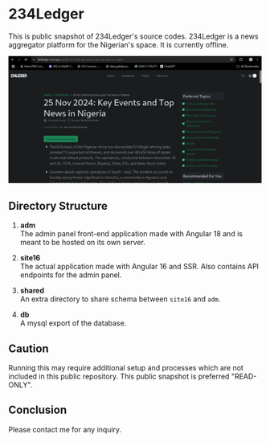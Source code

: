# 234Ledger

This is public snapshot of 234Ledger's source codes. 234Ledger is a news aggregator platform for the Nigerian's space. It is currently offline.

![Screenshot](./POST.png "Screenshot - Post page when site was online")

## Directory Structure

1. **adm**  
    The admin panel front-end application made with Angular 18 and is meant to be hosted on its own server.

2. **site16**  
    The actual application made with Angular 16 and SSR. Also contains API endpoints for the admin panel.

3. **shared**  
    An extra directory to share schema between `site16` and `adm`.

4. **db**  
    A mysql export of the database.


## Caution  

Running this may require additional setup and processes which are not included in this public repository. This public snapshot is preferred "READ-ONLY".

## Conclusion

Please contact me for any inquiry.